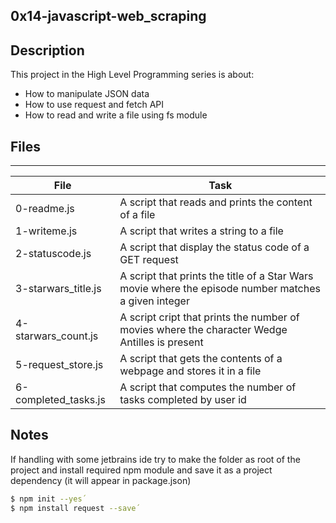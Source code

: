 0x14-javascript-web_scraping
---

## Description
This project in the High Level Programming series is about:
* How to manipulate JSON data
* How to use request and fetch API
* How to read and write a file using fs module


## Files
---
File|Task
---|---
0-readme.js | A script that reads and prints the content of a file
1-writeme.js | A script that writes a string to a file
2-statuscode.js | A script that display the status code of a GET request
3-starwars_title.js | A script that prints the title of a Star Wars movie where the episode number matches a given integer
4-starwars_count.js | A script cript that prints the number of movies where the character Wedge Antilles is present
5-request_store.js | A script that gets the contents of a webpage and stores it in a file
6-completed_tasks.js | A script that computes the number of tasks completed by user id

## Notes

If handling with some jetbrains ide try to make the folder as root of the project and 
install required npm module and save it as a project dependency (it will appear in package.json)

```sh
$ npm init --yes´
$ npm install request --save´
``` 